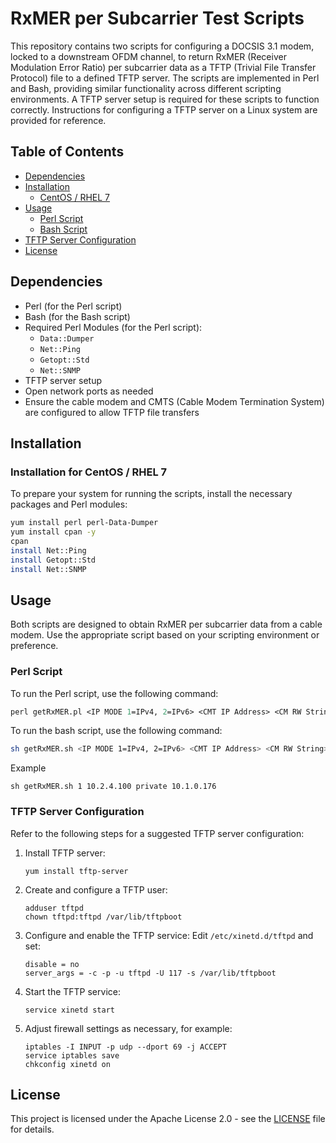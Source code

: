 # RxMER per Subcarrier Test Scripts

This repository contains two scripts for configuring a DOCSIS 3.1 modem, locked to a downstream OFDM channel, to return RxMER (Receiver Modulation Error Ratio) per subcarrier data as a TFTP (Trivial File Transfer Protocol) file to a defined TFTP server. The scripts are implemented in Perl and Bash, providing similar functionality across different scripting environments. A TFTP server setup is required for these scripts to function correctly. Instructions for configuring a TFTP server on a Linux system are provided for reference.

## Table of Contents
- [Dependencies](#dependencies)
- [Installation](#installation)
  - [CentOS / RHEL 7](#installation-for-centos--rhel-7)
- [Usage](#usage)
  - [Perl Script](#perl-script)
  - [Bash Script](#bash-script)
- [TFTP Server Configuration](#tftp-server-configuration)
- [License](#license)

## Dependencies
- Perl (for the Perl script)
- Bash (for the Bash script)
- Required Perl Modules (for the Perl script):
  - `Data::Dumper`
  - `Net::Ping`
  - `Getopt::Std`
  - `Net::SNMP`
- TFTP server setup
- Open network ports as needed
- Ensure the cable modem and CMTS (Cable Modem Termination System) are configured to allow TFTP file transfers

## Installation

### Installation for CentOS / RHEL 7
To prepare your system for running the scripts, install the necessary packages and Perl modules:
```bash
yum install perl perl-Data-Dumper
yum install cpan -y
cpan
install Net::Ping
install Getopt::Std
install Net::SNMP
```
## Usage

Both scripts are designed to obtain RxMER per subcarrier data from a cable modem. Use the appropriate script based on your scripting environment or preference.

### Perl Script

To run the Perl script, use the following command:

```Perl
perl getRxMER.pl <IP MODE 1=IPv4, 2=IPv6> <CMT IP Address> <CM RW String> <PNM Server IP>
```
To run the bash script, use the following command:

```bash
sh getRxMER.sh <IP MODE 1=IPv4, 2=IPv6> <CMT IP Address> <CM RW String> <PNM Server IP>
```
Example 
```
sh getRxMER.sh 1 10.2.4.100 private 10.1.0.176
```

### TFTP Server Configuration
Refer to the following steps for a suggested TFTP server configuration:

1. Install TFTP server:
    ```
    yum install tftp-server
    ```

2. Create and configure a TFTP user:
    ```
    adduser tftpd
    chown tftpd:tftpd /var/lib/tftpboot
    ```

3. Configure and enable the TFTP service:
    Edit `/etc/xinetd.d/tftpd` and set:
    ```
    disable = no
    server_args = -c -p -u tftpd -U 117 -s /var/lib/tftpboot
    ```

4. Start the TFTP service:
    ```
    service xinetd start
    ```

5. Adjust firewall settings as necessary, for example:
    ```
    iptables -I INPUT -p udp --dport 69 -j ACCEPT
    service iptables save
    chkconfig xinetd on
    ```

## License

This project is licensed under the Apache License 2.0 - see the [LICENSE](LICENSE) file for details.
